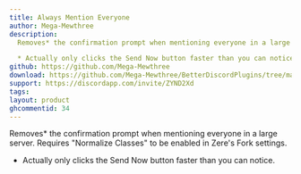 ```yaml
---
title: Always Mention Everyone
author: Mega-Mewthree
description:
  Removes* the confirmation prompt when mentioning everyone in a large server. Requires "Normalize Classes" to be enabled in Zere's Fork settings.

  * Actually only clicks the Send Now button faster than you can notice.
github: https://github.com/Mega-Mewthree
download: https://github.com/Mega-Mewthree/BetterDiscordPlugins/tree/master/Plugins/AlwaysMentionEveryone
support: https://discordapp.com/invite/ZYND2Xd
tags:
layout: product
ghcommentid: 34
---
```

Removes* the confirmation prompt when mentioning everyone in a large server. Requires "Normalize Classes" to be enabled in Zere's Fork settings.

  * Actually only clicks the Send Now button faster than you can notice.